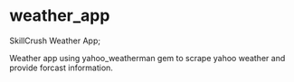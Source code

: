 # weather_app
SkillCrush Weather App;

Weather app using yahoo_weatherman gem to scrape yahoo weather and provide forcast information.
